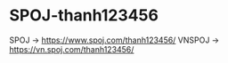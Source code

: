 # SPOJ-thanh123456

SPOJ -> https://www.spoj.com/thanh123456/
VNSPOJ -> https://vn.spoj.com/thanh123456/ 
